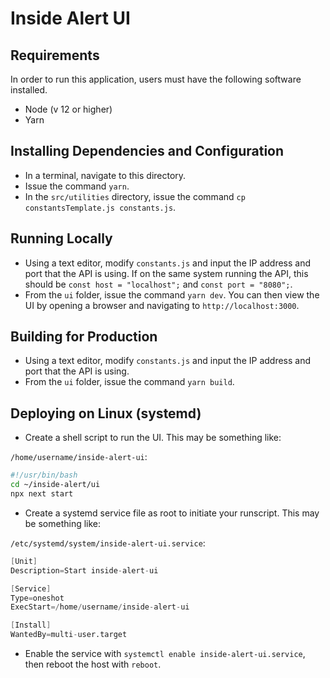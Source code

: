 # Inside Alert UI

## Requirements

In order to run this application, users must have the following software installed.

- Node (v 12 or higher)
- Yarn

## Installing Dependencies and Configuration

- In a terminal, navigate to this directory.
- Issue the command `yarn`.
- In the `src/utilities` directory, issue the command `cp constantsTemplate.js constants.js`.

## Running Locally

- Using a text editor, modify `constants.js` and input the IP address and port that the API is using. If on the same system running the API, this should be `const host = "localhost";` and `const port = "8080";`.
- From the `ui` folder, issue the command `yarn dev`. You can then view the UI by opening a browser and navigating to `http://localhost:3000`.

## Building for Production

- Using a text editor, modify `constants.js` and input the IP address and port that the API is using.
- From the `ui` folder, issue the command `yarn build`.

## Deploying on Linux (systemd)

- Create a shell script to run the UI. This may be something like:

`/home/username/inside-alert-ui`:
```bash
#!/usr/bin/bash
cd ~/inside-alert/ui
npx next start
```

- Create a systemd service file as root to initiate your runscript. This may be something like:

`/etc/systemd/system/inside-alert-ui.service`:
```s
[Unit]
Description=Start inside-alert-ui

[Service]
Type=oneshot
ExecStart=/home/username/inside-alert-ui

[Install]
WantedBy=multi-user.target
```

- Enable the service with `systemctl enable inside-alert-ui.service`, then reboot the host with `reboot`.